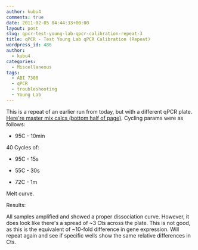 ```yaml
---
author: kubu4
comments: true
date: 2011-02-05 04:44:33+00:00
layout: post
slug: qpcr-test-young-lab-qpcr-calibration-repeat-3
title: qPCR - Test Young Lab qPCR Calibration (Repeat)
wordpress_id: 486
author:
  - kubu4
categories:
  - Miscellaneous
tags:
  - ABI 7300
  - qPCR
  - troubleshooting
  - Young Lab
---
```


This is a repeat of an earlier run from today, but with a different qPCR plate. [Here're master mix calcs (bottom half of page)](http://eagle.fish.washington.edu/Arabidopsis/Notebook%20Workup%20Files/20110204-01.jpg). Cycling params were as follows:




    
  * 95C - 10min



40 Cycles of:




    
  * 95C - 15s

    
  * 55C - 30s

    
  * 72C - 1m



Melt curve.

Results:

All samples amplified and showed a proper dissociation curve. However, it does look like there's a spread of ~3 Cts across the plate. This is not good, as this is the equivalent of ~10-fold difference in gene expression. Will repeat again and see if specific wells show the same relative differences in Cts.
